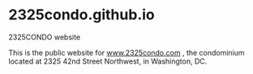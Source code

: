 # 2325condo.github.io
2325CONDO website

This is the public website for www.2325condo.com , the condominium located at 2325 42nd Street Northwest, in Washington, DC.
